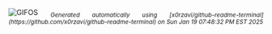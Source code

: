 <div align="justify">
<picture>
    <source media="(prefers-color-scheme: dark)" srcset="https://i.ibb.co/CPhxLKg/output-gif.gif">
    <source media="(prefers-color-scheme: light)" srcset="https://i.ibb.co/CPhxLKg/output-gif.gif">
    <img alt="GIFOS" src="https://i.ibb.co/CPhxLKg/output-gif.gif">
</picture>
<sub><i>Generated automatically using [x0rzavi/github-readme-terminal](https://github.com/x0rzavi/github-readme-terminal) on Sun Jan 19 07:48:32 PM EST 2025</i></sub>
</div>

<!--  -->